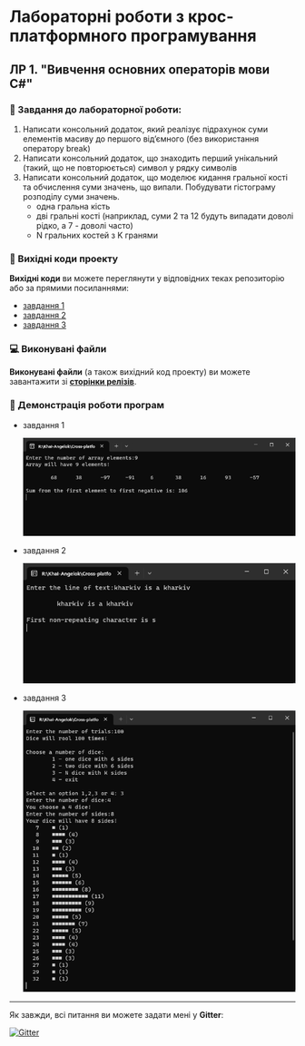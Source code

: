 # Лабораторні роботи з крос-платформного програмування

## ЛР 1. "Вивчення основних операторів мови С#"

### 📖 Завдання до лабораторної роботи:
1. Написати консольний додаток, який реалізує підрахунок суми елементів масиву до першого від’ємного (без використання оператору break) 
2. Написати консольний додаток, що знаходить перший унікальний (такий, що не повторюється) символ у рядку символів
3. Написати консольний додаток, що моделює кидання гральної кості та обчислення суми значень, що випали. Побудувати гістограму розподілу суми значень.
    - одна гральна кість
    - дві гральні кості (наприклад, суми 2 та 12 будуть випадати доволі рідко, а 7 - доволі часто)
    - N гральних костей з K гранями

### 📃 Вихідні коди проекту

**Вихідні коди** ви можете переглянути у відповідних теках репозиторію або за прямими посиланнями:
* [завдання 1](https://github.com/angelina-babych/Cross-Platform-Labs/blob/main/LR1CrossPlatform/LR1CrossPlatform/L1Task1.cs)
* [завдання 2](https://github.com/angelina-babych/Cross-Platform-Labs/blob/main/LR1CrossPlatform/L1Task2/L1Task2.cs)
* [завдання 3](https://github.com/angelina-babych/Cross-Platform-Labs/blob/main/LR1CrossPlatform/L1Task3/Program.cs)

### 💻 Виконувані файли

**Виконувані файли** (а також вихідний код проекту) ви можете завантажити зі [**сторінки релізів**](https://github.com/angelina-babych/Cross-Platform-Labs/releases/tag/v1.0.0).

### 💪 Демонстрація роботи програм

* завдання 1
    
    ![Task1](https://github.com/angelina-babych/Cross-Platform-Labs/blob/main/images/L1/L1T1.png)
* завдання 2
    
    ![Task2](https://github.com/angelina-babych/Cross-Platform-Labs/blob/main/images/L1/L1T2.png)
* завдання 3
    
    ![Task3](https://github.com/angelina-babych/Cross-Platform-Labs/blob/main/images/L1/L1T3.png)

---

Як завжди, всі питання ви можете задати мені у **Gitter**:

[![Gitter](https://badges.gitter.im/angelina-babych/community.svg)](https://gitter.im/angelina-babych/community?utm_source=badge&utm_medium=badge&utm_campaign=pr-badge)
 
